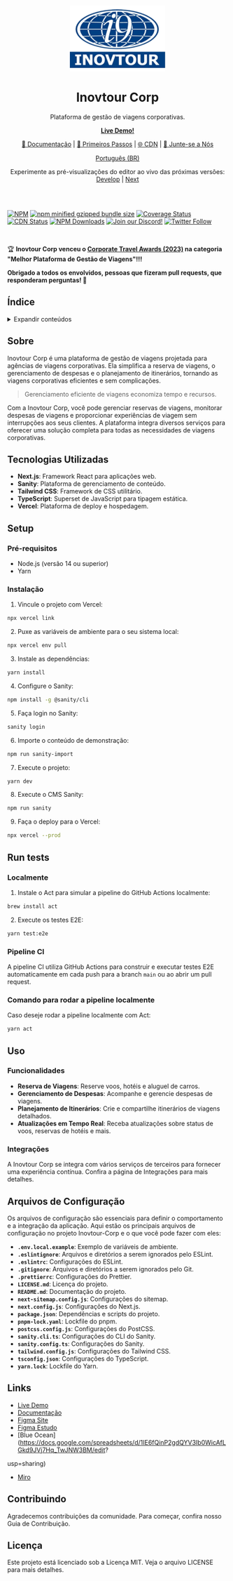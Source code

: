 <p align="center">
<img src="https://raw.githubusercontent.com/govinda777/inovtour-corp/main/public/img/logo.png" height="150">
</p>
<h1 align="center">
Inovtour Corp
</h1>
<p align="center">
Plataforma de gestão de viagens corporativas.
</p>

<p align="center">
<a href="https://inovtour-corp.vercel.app/"><b>Live Demo!</b></a>
</p>
<p align="center">
 <a href="https://inovtour-corp.docs">📖 Documentação</a> | <a href="https://inovtour-corp.docs/intro/">🚀 Primeiros Passos</a> | <a href="https://www.jsdelivr.com/package/npm/inovtour-corp">🌐 CDN</a> | <a href="https://discord.gg/AgrbSrBer3" title="Discord invite">🙌 Junte-se a Nós</a>
</p>
<p align="center">
<a href="./README.pt-BR.md">Português (BR)</a>
</p>
<p align="center">
Experimente as pré-visualizações do editor ao vivo das próximas versões: <a href="https://develop.inovtour-corp.live/" title="Experimente a versão da branch develop da inovtour-corp.">Develop</a> | <a href="https://next.inovtour-corp.live/" title="Experimente a versão da branch next da inovtour-corp.">Next</a>
</p>

<br>
<br>

[![NPM](https://img.shields.io/npm/v/inovtour-corp)](https://www.npmjs.com/package/inovtour-corp)
[![npm minified gzipped bundle size](https://img.shields.io/bundlephobia/minzip/inovtour-corp)](https://bundlephobia.com/package/inovtour-corp)
[![Coverage Status](https://codecov.io/github/govinda777/inovtour-corp/branch/develop/graph/badge.svg)](https://app.codecov.io/github/govinda777/inovtour-corp/tree/develop)
[![CDN Status](https://img.shields.io/jsdelivr/npm/hm/inovtour-corp)](https://www.jsdelivr.com/package/npm/inovtour-corp)
[![NPM Downloads](https://img.shields.io/npm/dm/inovtour-corp)](https://www.npmjs.com/package/inovtour-corp)
[![Join our Discord!](https://img.shields.io/static/v1?message=join%20chat&color=9cf&logo=discord&label=discord)](https://discord.gg/AgrbSrBer3)
[![Twitter Follow](https://img.shields.io/badge/Social-inovtour__-blue?style=social&logo=X)](https://twitter.com/inovtour_)

<img src="./public/img/header.png" alt="" />

:trophy: **Inovtour Corp venceu o [Corporate Travel Awards (2023)](https://awards.com/corporate-travel/2023) na categoria "Melhor Plataforma de Gestão de Viagens"!!!**

**Obrigado a todos os envolvidos, pessoas que fizeram pull requests, que responderam perguntas! 🙏**

## Índice

<details>
<summary>Expandir conteúdos</summary>

- [Sobre](#sobre)
- [Setup](#setup)
- [Run tests](#run-tests)
- [Uso](#uso)
- [Contribuindo](#contribuindo)
- [Licença](#licença)

</details>

## Sobre

Inovtour Corp é uma plataforma de gestão de viagens projetada para agências de viagens corporativas. Ela simplifica a reserva de viagens, o gerenciamento de despesas e o planejamento de itinerários, tornando as viagens corporativas eficientes e sem complicações.

> Gerenciamento eficiente de viagens economiza tempo e recursos.

Com a Inovtour Corp, você pode gerenciar reservas de viagens, monitorar despesas de viagens e proporcionar experiências de viagem sem interrupções aos seus clientes. A plataforma integra diversos serviços para oferecer uma solução completa para todas as necessidades de viagens corporativas.

## Tecnologias Utilizadas

- **Next.js**: Framework React para aplicações web.
- **Sanity**: Plataforma de gerenciamento de conteúdo.
- **Tailwind CSS**: Framework de CSS utilitário.
- **TypeScript**: Superset de JavaScript para tipagem estática.
- **Vercel**: Plataforma de deploy e hospedagem.

## Setup

### Pré-requisitos

- Node.js (versão 14 ou superior)
- Yarn

### Instalação

1. Vincule o projeto com Vercel:

```bash
npx vercel link
```

2. Puxe as variáveis de ambiente para o seu sistema local:

```bash
npx vercel env pull
```

3. Instale as dependências:

```bash
yarn install
```

4. Configure o Sanity:

```bash
npm install -g @sanity/cli
```

5. Faça login no Sanity:

```bash
sanity login
```

6. Importe o conteúdo de demonstração:

```bash
npm run sanity-import
```

7. Execute o projeto:

```bash
yarn dev
```

8. Execute o CMS Sanity:

```bash
npm run sanity
```

9. Faça o deploy para o Vercel:

```bash
npx vercel --prod
```

## Run tests

### Localmente

1. Instale o Act para simular a pipeline do GitHub Actions localmente:

```bash
brew install act
```

2. Execute os testes E2E:

```bash
yarn test:e2e
```

### Pipeline CI

A pipeline CI utiliza GitHub Actions para construir e executar testes E2E automaticamente em cada push para a branch `main` ou ao abrir um pull request.

### Comando para rodar a pipeline localmente

Caso deseje rodar a pipeline localmente com Act:

```bash
yarn act
```

## Uso

### Funcionalidades

* **Reserva de Viagens**: Reserve voos, hotéis e aluguel de carros.
* **Gerenciamento de Despesas**: Acompanhe e gerencie despesas de viagens.
* **Planejamento de Itinerários**: Crie e compartilhe itinerários de viagens detalhados.
* **Atualizações em Tempo Real**: Receba atualizações sobre status de voos, reservas de hotéis e mais.

### Integrações

A Inovtour Corp se integra com vários serviços de terceiros para fornecer uma experiência contínua. Confira a página de Integrações para mais detalhes.

## Arquivos de Configuração

Os arquivos de configuração são essenciais para definir o comportamento e a integração da aplicação. Aqui estão os principais arquivos de configuração no projeto Inovtour-Corp e o que você pode fazer com eles:

- **`.env.local.example`**: Exemplo de variáveis de ambiente.
- **`.eslintignore`**: Arquivos e diretórios a serem ignorados pelo ESLint.
- **`.eslintrc`**: Configurações do ESLint.
- **`.gitignore`**: Arquivos e diretórios a serem ignorados pelo Git.
- **`.prettierrc`**: Configurações do Prettier.
- **`LICENSE.md`**: Licença do projeto.
- **`README.md`**: Documentação do projeto.
- **`next-sitemap.config.js`**: Configurações do sitemap.
- **`next.config.js`**: Configurações do Next.js.
- **`package.json`**: Dependências e scripts do projeto.
- **`pnpm-lock.yaml`**: Lockfile do pnpm.
- **`postcss.config.js`**: Configurações do PostCSS.
- **`sanity.cli.ts`**: Configurações do CLI do Sanity.
- **`sanity.config.ts`**: Configurações do Sanity.
- **`tailwind.config.js`**: Configurações do Tailwind CSS.
- **`tsconfig.json`**: Configurações do TypeScript.
- **`yarn.lock`**: Lockfile do Yarn.

## Links

- [Live Demo](https://inovtour-corp.vercel.app/)
- [Documentação](https://inovtour-corp.docs)
- [Figma Site](https://www.figma.com/design/pjuPkngqXmwDqPl5W3UU1y/Inovtour?node-id=94-434&t=gm8OsOSOTa1JeJKn-1)
- [Figma Estudo](https://www.figma.com/file/eQNyCKBenlZYG1sXA03t5n/Inovtour---desk-research?type=whiteboard&node-id=0%3A1&t=HJ4fZZLiCpHuahNk-1)
- [Blue Ocean](https://docs.google.com/spreadsheets/d/1IE6fQinP2gdQYV3Ib0WicAfLGkd9JVj7Hq_TwJNW3BM/edit?

usp=sharing)
- [Miro](https://miro.com/app/board/uXjVKRVfwCk=/)

## Contribuindo

Agradecemos contribuições da comunidade. Para começar, confira nosso Guia de Contribuição.

## Licença

Este projeto está licenciado sob a Licença MIT. Veja o arquivo LICENSE para mais detalhes.